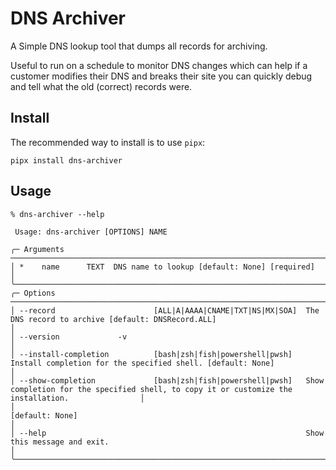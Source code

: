 # DNS Archiver

A Simple DNS lookup tool that dumps all records for archiving.

Useful to run on a schedule to monitor DNS changes which can help if a customer modifies their DNS and breaks their site you can quickly debug and tell what the old (correct) records were.

## Install

The recommended way to install is to use `pipx`:

`pipx install dns-archiver`

## Usage

```
% dns-archiver --help

 Usage: dns-archiver [OPTIONS] NAME

╭─ Arguments ───────────────────────────────────────────────────────────────────────────────────────────────────────────────────────────────────────────────────────╮
│ *    name      TEXT  DNS name to lookup [default: None] [required]                                                                                                │
╰───────────────────────────────────────────────────────────────────────────────────────────────────────────────────────────────────────────────────────────────────╯
╭─ Options ─────────────────────────────────────────────────────────────────────────────────────────────────────────────────────────────────────────────────────────╮
│ --record                      [ALL|A|AAAA|CNAME|TXT|NS|MX|SOA]  The DNS record to archive [default: DNSRecord.ALL]                                                │
│ --version             -v                                                                                                                                          │
│ --install-completion          [bash|zsh|fish|powershell|pwsh]   Install completion for the specified shell. [default: None]                                       │
│ --show-completion             [bash|zsh|fish|powershell|pwsh]   Show completion for the specified shell, to copy it or customize the installation.                │
│                                                                 [default: None]                                                                                   │
│ --help                                                          Show this message and exit.                                                                       │
╰───────────────────────────────────────────────────────────────────────────────────────────────────────────────────────────────────────────────────────────────────╯

```
